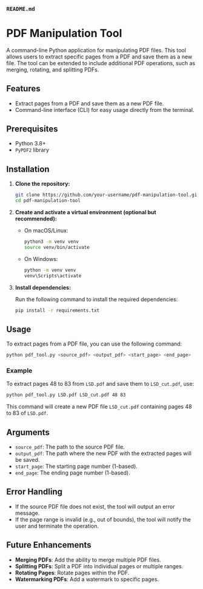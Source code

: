### `README.md`

# PDF Manipulation Tool

A command-line Python application for manipulating PDF files. This tool allows users to extract specific pages from a PDF and save them as a new file. The tool can be extended to include additional PDF operations, such as merging, rotating, and splitting PDFs.

## Features

- Extract pages from a PDF and save them as a new PDF file.
- Command-line interface (CLI) for easy usage directly from the terminal.

## Prerequisites

- Python 3.8+
- `PyPDF2` library

## Installation

1. **Clone the repository:**

   ```bash
   git clone https://github.com/your-username/pdf-manipulation-tool.git
   cd pdf-manipulation-tool
   ```

2. **Create and activate a virtual environment (optional but recommended):**

   - On macOS/Linux:
     ```bash
     python3 -m venv venv
     source venv/bin/activate
     ```
   - On Windows:
     ```bash
     python -m venv venv
     venv\Scripts\activate
     ```

3. **Install dependencies:**

   Run the following command to install the required dependencies:
   ```bash
   pip install -r requirements.txt
   ```

## Usage

To extract pages from a PDF file, you can use the following command:

```bash
python pdf_tool.py <source_pdf> <output_pdf> <start_page> <end_page>
```

### Example

To extract pages 48 to 83 from `LSD.pdf` and save them to `LSD_cut.pdf`, use:

```bash
python pdf_tool.py LSD.pdf LSD_cut.pdf 48 83
```

This command will create a new PDF file `LSD_cut.pdf` containing pages 48 to 83 of `LSD.pdf`.

## Arguments

- `source_pdf`: The path to the source PDF file.
- `output_pdf`: The path where the new PDF with the extracted pages will be saved.
- `start_page`: The starting page number (1-based).
- `end_page`: The ending page number (1-based).

## Error Handling

- If the source PDF file does not exist, the tool will output an error message.
- If the page range is invalid (e.g., out of bounds), the tool will notify the user and terminate the operation.

## Future Enhancements

- **Merging PDFs**: Add the ability to merge multiple PDF files.
- **Splitting PDFs**: Split a PDF into individual pages or multiple ranges.
- **Rotating Pages**: Rotate pages within the PDF.
- **Watermarking PDFs**: Add a watermark to specific pages.
